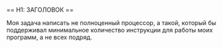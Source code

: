 == H1: ЗАГОЛОВОК ==

Моя задача написать не полноценный процессор, а такой, который бы поддерживал
минимальное количество инструкции для работы моих программ, а не всех подряд.

